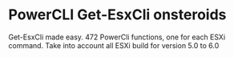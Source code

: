 # PowerCLI Get-EsxCli onsteroids
Get-EsxCli made easy. 472 PowerCli functions, one for each ESXi command. Take into account all ESXi build for version 5.0 to 6.0
